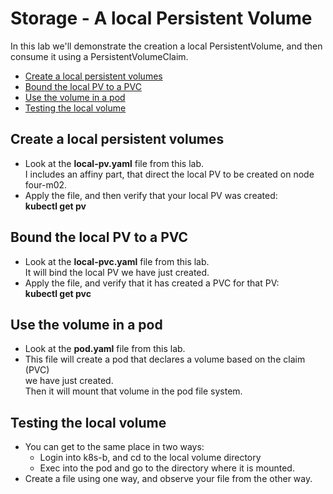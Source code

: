 # Storage - A local Persistent Volume

In this lab we'll demonstrate the creation a local PersistentVolume, and then consume it using a PersistentVolumeClaim.

- [Create a local persistent volumes](#Create-a-local-persistent-volumes)
- [Bound the local PV to a PVC](#Bound-the-local-PV-to-a-PVC)
- [Use the volume in a pod](#Use-the-volume-in-a-pod)
- [Testing the local volume](#Testing-the-local-volume)

## Create a local persistent volumes

- Look at the **local-pv.yaml** file from this lab.  
I includes an affiny part, that direct the local PV to be created on node four-m02.
- Apply the file, and then verify that your local PV was created:  
**kubectl get pv**

## Bound the local PV to a PVC

- Look at the **local-pvc.yaml** file from this lab.  
It will bind the local PV we have just created.
- Apply the file, and verify that it has created a PVC for that PV:  
**kubectl get pvc**

## Use the volume in a pod

- Look at the **pod.yaml** file from this lab.
- This file will create a pod that declares a volume based on the claim (PVC)  
we have just created.  
Then it will mount that volume in the pod file system.

## Testing the local volume

- You can get to the same place in two ways:
  - Login into k8s-b, and cd to the local volume directory
  - Exec into the pod and go to the directory where it is mounted.
- Create a file using one way, and observe your file from the other way.
